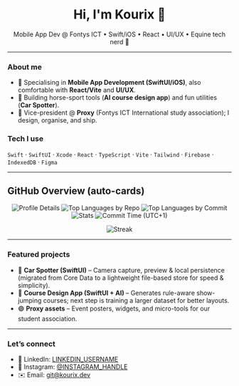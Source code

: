 <!-- Profile README for GITHUB_USERNAME -->

<h1 align="center">Hi, I'm Kourix 👋</h1>
<p align="center">
  Mobile App Dev @ Fontys ICT • Swift/iOS • React • UI/UX • Equine tech nerd 🐎
</p>


---

### About me
- 🎯 Specialising in **Mobile App Development (SwiftUI/iOS)**, also comfortable with **React/Vite** and **UI/UX**.
- 🐎 Building horse-sport tools (**AI course design app**) and fun utilities (**Car Spotter**).
- 👥 Vice-president @ **Proxy** (Fontys ICT International study association); I design, organise, and ship.

### Tech I use
`Swift` · `SwiftUI` · `Xcode` · `React` · `TypeScript` · `Vite` · `Tailwind` · `Firebase` · `IndexedDB` · `Figma`

---

## GitHub Overview (auto-cards)

<!-- Profile Summary Cards (pick a theme you like; try solarized, dracula, github_dark, monokai) -->
<p align="center">
  <img src="https://github-profile-summary-cards.vercel.app/api/cards/profile-details?username=GITHUB_USERNAME&theme=github_dark" alt="Profile Details" />
  <img src="https://github-profile-summary-cards.vercel.app/api/cards/repos-per-language?username=GITHUB_USERNAME&theme=github_dark" alt="Top Languages by Repo" />
  <img src="https://github-profile-summary-cards.vercel.app/api/cards/most-commit-language?username=GITHUB_USERNAME&theme=github_dark" alt="Top Languages by Commit" />
  <img src="https://github-profile-summary-cards.vercel.app/api/cards/stats?username=GITHUB_USERNAME&theme=github_dark" alt="Stats" />
  <img src="https://github-profile-summary-cards.vercel.app/api/cards/productive-time?username=GITHUB_USERNAME&theme=github_dark&utcOffset=+1" alt="Commit Time (UTC+1)" />
</p>

<!-- Extras (optional) -->
<p align="center">
  <img src="https://github-readme-streak-stats.herokuapp.com?user=GITHUB_USERNAME&theme=github-dark&hide_border=true" alt="Streak" />
</p>

---

### Featured projects
- 🚗 **Car Spotter (SwiftUI)** – Camera capture, preview & local persistence (migrated from Core Data to a lightweight file-based store for speed & simplicity).
- 🧭 **Course Design App (SwiftUI + AI)** – Generates rule-aware show-jumping courses; next step is training a larger dataset for better layouts.
- 🟣 **Proxy assets** – Event posters, widgets, and micro-tools for our student association.

---

### Let’s connect
- 💼 LinkedIn: [LINKEDIN_USERNAME](https://www.linkedin.com/in/LINKEDIN_USERNAME/)
- 📸 Instagram: [@INSTAGRAM_HANDLE](https://instagram.com/INSTAGRAM_HANDLE)
- ✉️ Email: git@kourix.dev
